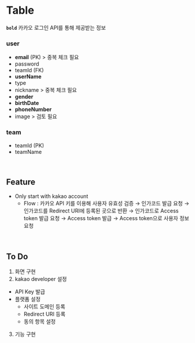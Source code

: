 # Table
**`bold`** 카카오 로그인 API를 통해 제공받는 정보

### user
* **email** (PK) > 중복 체크 필요
* password
* teamId (FK)
* **userName**
* type
* nickname > 중복 체크 필요
* **gender**
* **birthDate**
* **phoneNumber**
* image > 검토 필요

### team
* teamId (PK)
* teamName

<br/>

## Feature
* Only start with kakao account
  * Flow : 카카오 API 키를 이용해 사용자 유효성 검증 → 인가코드 발급 요청 → 인가코드를 Redirect URI에 등록된 곳으로 반환 → 인가코드로 Access token 발급 요청 → Access token 발급 → Access token으로 사용자 정보 요청

<br/>

## To Do
1. 화면 구현
2. kakao developer 설정
* API Key 발급
* 플랫폼 설정
  * 사이트 도메인 등록
  * Redirect URI 등록
  * 동의 항목 설정
3. 기능 구현
